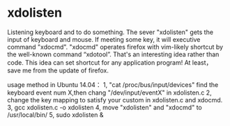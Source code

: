 # xdolisten
Listening keyboard and to do something. The sever "xdolisten" gets the input of keyboard and mouse.  If meeting  some key, it will  executive command "xdocmd".  "xdocmd" operates firefox with vim-likely shortcut  by the well-known command “xdotool”.  That's an interesting idea rather than code.  This idea can set shortcut for any application program! At least， save me from the update of firefox. 

usage method in Ubuntu 14.04：
1, "cat /proc/bus/input/devices" find the keyboard event num X,then chang "/dev/input/eventX" in xdolisten.c
2, change the key mapping to satisfy your custom in xdolisten.c and xdocmd.
3, gcc xdolisten.c -o xdolisten
4, move "xdolisten" and "xdocmd" to /usr/local/bin/
5, sudo xdolisten &

